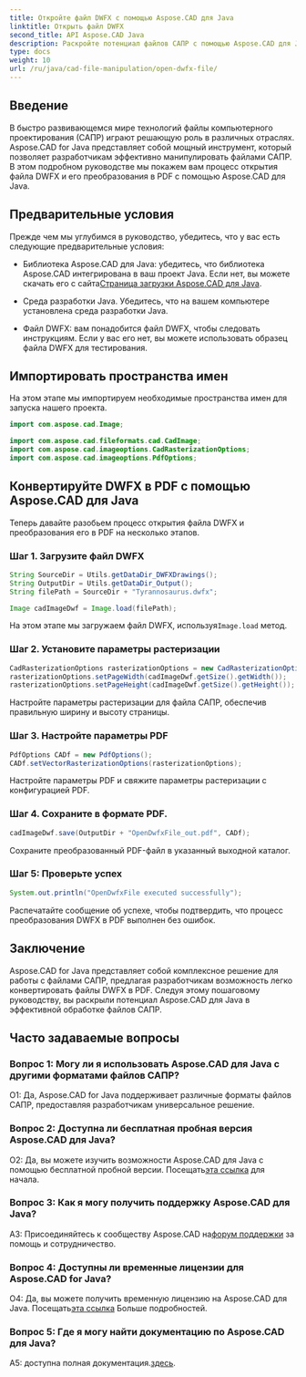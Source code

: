 ```yaml
---
title: Откройте файл DWFX с помощью Aspose.CAD для Java
linktitle: Открыть файл DWFX
second_title: API Aspose.CAD Java
description: Раскройте потенциал файлов САПР с помощью Aspose.CAD для Java. Легко конвертируйте DWFX в PDF.
type: docs
weight: 10
url: /ru/java/cad-file-manipulation/open-dwfx-file/
---
```

## Введение

В быстро развивающемся мире технологий файлы компьютерного проектирования (САПР) играют решающую роль в различных отраслях. Aspose.CAD for Java представляет собой мощный инструмент, который позволяет разработчикам эффективно манипулировать файлами САПР. В этом подробном руководстве мы покажем вам процесс открытия файла DWFX и его преобразования в PDF с помощью Aspose.CAD для Java.

## Предварительные условия

Прежде чем мы углубимся в руководство, убедитесь, что у вас есть следующие предварительные условия:

-  Библиотека Aspose.CAD для Java: убедитесь, что библиотека Aspose.CAD интегрирована в ваш проект Java. Если нет, вы можете скачать его с сайта[Страница загрузки Aspose.CAD для Java](https://releases.aspose.com/cad/java/).

- Среда разработки Java. Убедитесь, что на вашем компьютере установлена среда разработки Java.

- Файл DWFX: вам понадобится файл DWFX, чтобы следовать инструкциям. Если у вас его нет, вы можете использовать образец файла DWFX для тестирования.

## Импортировать пространства имен

На этом этапе мы импортируем необходимые пространства имен для запуска нашего проекта.

```java
import com.aspose.cad.Image;

import com.aspose.cad.fileformats.cad.CadImage;
import com.aspose.cad.imageoptions.CadRasterizationOptions;
import com.aspose.cad.imageoptions.PdfOptions;
```

## Конвертируйте DWFX в PDF с помощью Aspose.CAD для Java

Теперь давайте разобьем процесс открытия файла DWFX и преобразования его в PDF на несколько этапов.

### Шаг 1. Загрузите файл DWFX

```java
String SourceDir = Utils.getDataDir_DWFXDrawings();
String OutputDir = Utils.getDataDir_Output();
String filePath = SourceDir + "Tyrannosaurus.dwfx";

Image cadImageDwf = Image.load(filePath);
```

На этом этапе мы загружаем файл DWFX, используя`Image.load` метод.

### Шаг 2. Установите параметры растеризации

```java
CadRasterizationOptions rasterizationOptions = new CadRasterizationOptions();
rasterizationOptions.setPageWidth(cadImageDwf.getSize().getWidth());
rasterizationOptions.setPageHeight(cadImageDwf.getSize().getHeight());
```

Настройте параметры растеризации для файла САПР, обеспечив правильную ширину и высоту страницы.

### Шаг 3. Настройте параметры PDF

```java
PdfOptions CADf = new PdfOptions();
CADf.setVectorRasterizationOptions(rasterizationOptions);
```

Настройте параметры PDF и свяжите параметры растеризации с конфигурацией PDF.

### Шаг 4. Сохраните в формате PDF.

```java
cadImageDwf.save(OutputDir + "OpenDwfxFile_out.pdf", CADf);
```

Сохраните преобразованный PDF-файл в указанный выходной каталог.

### Шаг 5: Проверьте успех

```java
System.out.println("OpenDwfxFile executed successfully");
```

Распечатайте сообщение об успехе, чтобы подтвердить, что процесс преобразования DWFX в PDF выполнен без ошибок.

## Заключение

Aspose.CAD for Java представляет собой комплексное решение для работы с файлами САПР, предлагая разработчикам возможность легко конвертировать файлы DWFX в PDF. Следуя этому пошаговому руководству, вы раскрыли потенциал Aspose.CAD для Java в эффективной обработке файлов САПР.

## Часто задаваемые вопросы

### Вопрос 1: Могу ли я использовать Aspose.CAD для Java с другими форматами файлов САПР?

О1: Да, Aspose.CAD for Java поддерживает различные форматы файлов САПР, предоставляя разработчикам универсальное решение.

### Вопрос 2: Доступна ли бесплатная пробная версия Aspose.CAD для Java?

О2: Да, вы можете изучить возможности Aspose.CAD для Java с помощью бесплатной пробной версии. Посещать[эта ссылка](https://releases.aspose.com/) для начала.

### Вопрос 3: Как я могу получить поддержку Aspose.CAD для Java?

 A3: Присоединяйтесь к сообществу Aspose.CAD на[форум поддержки](https://forum.aspose.com/c/cad/19) за помощь и сотрудничество.

### Вопрос 4: Доступны ли временные лицензии для Aspose.CAD for Java?

 О4: Да, вы можете получить временную лицензию на Aspose.CAD для Java. Посещать[эта ссылка](https://purchase.aspose.com/temporary-license/) Больше подробностей.

### Вопрос 5: Где я могу найти документацию по Aspose.CAD для Java?

 A5: доступна полная документация.[здесь](https://reference.aspose.com/cad/java/).